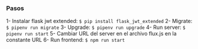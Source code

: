 ### Pasos

1- Instalar flask jwt extended: `$ pip install flask_jwt_extended`
2- Migrate: `$ pipenv run migrate`
3- Upgrade: `$ pipenv run upgrade`
4- Run server: `$ pipenv run start`
5- Cambiar URL del server en el archivo flux.js en la constante URL
6- Run frontend: `$ npm run start`
